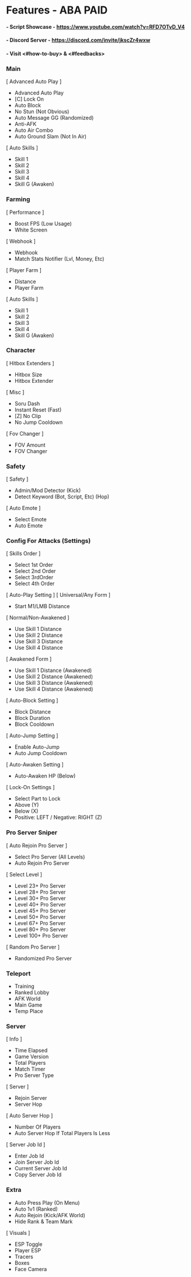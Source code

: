 # Features - ABA PAID 
#### - Script Showcase - https://www.youtube.com/watch?v=RFD7OTvD_V4
#### - Discord Server - https://discord.com/invite/jkscZr4wxw  
#### - Visit <#how-to-buy> & <#feedbacks>

### Main
[ Advanced Auto Play ] 
- Advanced Auto Play
- [C] Lock On 
- Auto Block
- No Stun (Not Obvious) 
- Auto Message GG (Randomized) 
- Anti-AFK 
- Auto Air Combo 
- Auto Ground Slam (Not In Air) 

[ Auto Skills ] 
- Skill 1 
- Skill 2 
- Skill 3 
- Skill 4 
- Skill G (Awaken)

### Farming
[ Performance ] 
- Boost FPS (Low Usage) 
- White Screen 

[ Webhook ] 
- Webhook 
- Match Stats Notifier (Lvl, Money, Etc) 

[ Player Farm ] 
- Distance 
- Player Farm 

[ Auto Skills ] 
- Skill 1 
- Skill 2 
- Skill 3 
- Skill 4 
- Skill G (Awaken) 

### Character 
[ Hitbox Extenders ] 
- Hitbox Size 
- Hitbox Extender 

[ Misc ] 
- Soru Dash 
- Instant Reset (Fast) 
- [Z] No Clip 
- No Jump Cooldown

[ Fov Changer ] 
- FOV Amount
- FOV Changer 

### Safety 
[ Safety ] 
- Admin/Mod Detector (Kick) 
- Detect Keyword (Bot, Script, Etc) (Hop) 

[ Auto Emote ] 
- Select Emote 
- Auto Emote 

### Config For Attacks (Settings)
[ Skills Order ] 
- Select 1st Order
- Select 2nd Order
- Select 3rdOrder
- Select 4th Order 

[ Auto-Play Setting ]
[ Universal/Any Form ]
- Start M1/LMB Distance

[ Normal/Non-Awakened ] 
- Use Skill 1 Distance
- Use Skill 2 Distance
- Use Skill 3 Distance
- Use Skill 4 Distance

[ Awakened Form ] 
- Use Skill 1 Distance (Awakened)
- Use Skill 2 Distance (Awakened)
- Use Skill 3 Distance (Awakened)
- Use Skill 4 Distance (Awakened)

[ Auto-Block Setting ] 
- Block Distance
- Block Duration 
- Block Cooldown

[ Auto-Jump Setting ] 
- Enable Auto-Jump
- Auto Jump Cooldown 

[ Auto-Awaken Setting ] 
- Auto-Awaken HP (Below)

[ Lock-On Settings ] 
- Select Part to Lock 
- Above (Y) 
- Below (X)
- Positive: LEFT / Negative: RIGHT (Z) 

### Pro Server Sniper 
[ Auto Rejoin Pro Server ] 
- Select Pro Server (All Levels)
- Auto Rejoin Pro Server

[ Select Level ] 
- Level 23+ Pro Server
- Level 28+ Pro Server
- Level 30+ Pro Server
- Level 40+ Pro Server
- Level 45+ Pro Server
- Level 50+ Pro Server
- Level 67+ Pro Server
- Level 80+ Pro Server
- Level 100+ Pro Server 

[ Random Pro Server ] 
- Randomized Pro Server 

### Teleport 
- Training
- Ranked Lobby
- AFK World 
- Main Game
- Temp Place 

### Server
[ Info ] 
- Time Elapsed 
- Game Version 
- Total Players 
- Match Timer 
- Pro Server Type 

[ Server ] 
- Rejoin Server 
- Server Hop 

[ Auto Server Hop ] 
- Number Of Players
- Auto Server Hop If Total Players Is Less 

[ Server Job Id ] 
- Enter Job Id
- Join Server Job Id 
- Current Server Job Id
- Copy Server Job Id

### Extra
- Auto Press Play (On Menu) 
- Auto 1v1 (Ranked) 
- Auto Rejoin (Kick/AFK World) 
- Hide Rank & Team Mark 

[ Visuals ] 
- ESP Toggle 
- Player ESP 
- Tracers 
- Boxes
- Face Camera
